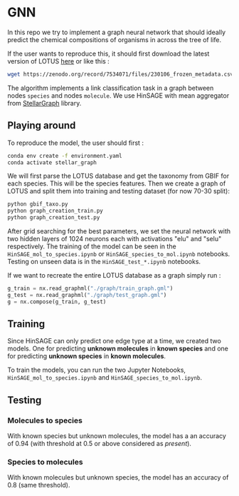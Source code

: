 # GNN
In this repo we try to implement a graph neural network that should ideally predict the chemical compositions of organisms in across the tree of life. 

If the user wants to reproduce this, it should first download the latest version of LOTUS [here](https://zenodo.org/record/7534071) or like this : 

```bash
wget https://zenodo.org/record/7534071/files/230106_frozen_metadata.csv.gz
```

The algorithm implements a link classification task in a graph between nodes `species` and nodes `molecule`. We use HinSAGE with mean aggregator from [StellarGraph](https://stellargraph.readthedocs.io/en/stable/index.html) library.

## Playing around
To reproduce the model, the user should first : 

```bash
conda env create -f environment.yaml
conda activate stellar_graph
```
We will first parse the LOTUS database and get the taxonomy from GBIF for each species. This will be the species features.
Then we create a graph of LOTUS and split them into training and testing dataset (for now 70-30 split):
```bash
python gbif_taxo.py
python graph_creation_train.py
python graph_creation_test.py
```

After grid searching for the best parameters, we set the neural network with two hidden layers of 1024 neurons each with activations "elu" and "selu" respectively. The training of the model can be seen in the `HinSAGE_mol_to_species.ipynb` or `HinSAGE_species_to_mol.ipynb` notebooks. Testing on unseen data is in the `HinSAGE_test_*.ipynb` notebooks.

If we want to recreate the entire LOTUS database as a graph simply run : 
```python
g_train = nx.read_graphml("./graph/train_graph.gml")
g_test = nx.read_graphml("./graph/test_graph.gml")
g = nx.compose(g_train, g_test)
```

## Training
Since HinSAGE can only predict one edge type at a time, we created two models. One for predicting **unknown molecules** in **known species** and one for predicting **unknown species** in **known molecules**. 

To train the models, you can run the two Jupyter Notebooks, `HinSAGE_mol_to_species.ipynb` and `HinSAGE_species_to_mol.ipynb`. 

## Testing
### Molecules to species
With known species but unknown molecules, the model has a an accuracy of 0.94 (with threshold at 0.5 or above considered as *present*). 
### Species to molecules
With known molecules but unknown species, the model has an accuracy of 0.8 (same threshold). 

 